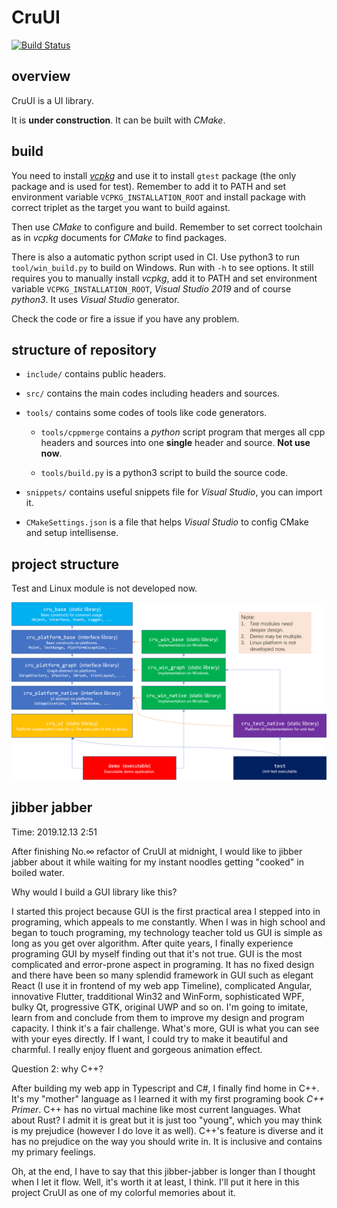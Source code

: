 # CruUI

[![Build Status](https://dev.azure.com/crupest/CruUI/_apis/build/status/crupest.CruUI?branchName=master)](https://dev.azure.com/crupest/CruUI/_build/latest?definitionId=6&branchName=master)

## overview

CruUI is a UI library.

It is **under construction**. It can be built with _CMake_.

## build

You need to install [_vcpkg_](https://github.com/microsoft/vcpkg) and use it to install `gtest` package (the only package and is used for test). Remember to add it to PATH and set environment variable `VCPKG_INSTALLATION_ROOT` and install package with correct triplet as the target you want to build against.

Then use _CMake_ to configure and build. Remember to set correct toolchain as in _vcpkg_ documents for _CMake_ to find packages.

There is also a automatic python script used in CI. Use python3 to run `tool/win_build.py` to build on Windows. Run with `-h` to see options. It still requires you to manually install _vcpkg_, add it to PATH and set environment variable `VCPKG_INSTALLATION_ROOT`, _Visual Studio 2019_ and of course _python3_. It uses _Visual Studio_ generator.

Check the code or fire a issue if you have any problem.

## structure of repository

- `include/` contains public headers.

- `src/` contains the main codes including headers and sources.

- `tools/` contains some codes of tools like code generators.

  - `tools/cppmerge` contains a _python_ script program that merges all cpp headers and sources into one **single** header and source. **Not use now**.

  - `tools/build.py` is a python3 script to build the source code.

- `snippets/` contains useful snippets file for _Visual Studio_, you can import it.

- `CMakeSettings.json` is a file that helps _Visual Studio_ to config CMake and setup intellisense.

## project structure

Test and Linux module is not developed now.

![project structure](docs/project_structure.png)

## jibber jabber

Time: 2019.12.13 2:51

After finishing No.∞ refactor of CruUI at midnight, I would like to jibber jabber about it while waiting for my instant noodles getting "cooked" in boiled water.

Why would I build a GUI library like this?

I started this project because GUI is the first practical area I stepped into in programing, which appeals to me constantly. When I was in high school and began to touch programing, my technology teacher told us GUI is simple as long as you get over algorithm. After quite years, I finally experience programing GUI by myself finding out that it's not true. GUI is the most complicated and error-prone aspect in programing. It has no fixed design and there have been so many splendid framework in GUI such as elegant React (I use it in frontend of my web app Timeline), complicated Angular, innovative Flutter, tradditional Win32 and WinForm, sophisticated WPF, bulky Qt, progressive GTK, original UWP and so on. I'm going to imitate, learn from and conclude from them to improve my design and program capacity. I think it's a fair challenge. What's more, GUI is what you can see with your eyes directly. If I want, I could try to make it beautiful and charmful. I really enjoy fluent and gorgeous animation effect.

Question 2: why C++?

After building my web app in Typescript and C#, I finally find home in C++. It's my "mother" language as I learned it with my first programing book _C++ Primer_. C++ has no virtual machine like most current languages. What about Rust? I admit it is great but it is just too "young", which you may think is my prejudice (however I do love it as well). C++'s feature is diverse and it has no prejudice on the way you should write in. It is inclusive and contains my primary feelings.

Oh, at the end, I have to say that this jibber-jabber is longer than I thought when I let it flow. Well, it's worth it at least, I think. I'll put it here in this project CruUI as one of my colorful memories about it.
